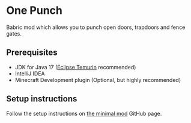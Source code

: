 # One Punch

Babric mod which allows you to punch open doors, trapdoors and fence gates.

## Prerequisites
- JDK for Java 17 ([Eclipse Temurin](https://adoptium.net/temurin/releases/) recommended)
- IntelliJ IDEA
- Minecraft Development plugin (Optional, but highly recommended)

## Setup instructions
Follow the setup instructions on [the minimal mod](https://github.com/Turnip-Labs/bta-minimal-mod) GitHub page.